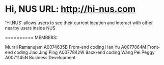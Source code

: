 Hi, NUS
URL: http://hi-nus.com
==========

'Hi,NUS' allows users to see their current location and interact with other nearby users inside NUS

==========
MEMBERS:

Murali Ramanujam	A0074635B	Front-end coding
Han Yu					A0077864M 	Front-end coding
Jiao Jing Ping			A0077842W	Back-end coding
Wang Pei Peggy		A0071145N	Business Development

